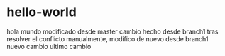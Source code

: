 # hello-world
hola mundo
modificado desde master
cambio hecho desde branch1
tras resolver el conflicto manualmente, modifico de nuevo desde branch1     
nuevo cambio
ultimo cambio
